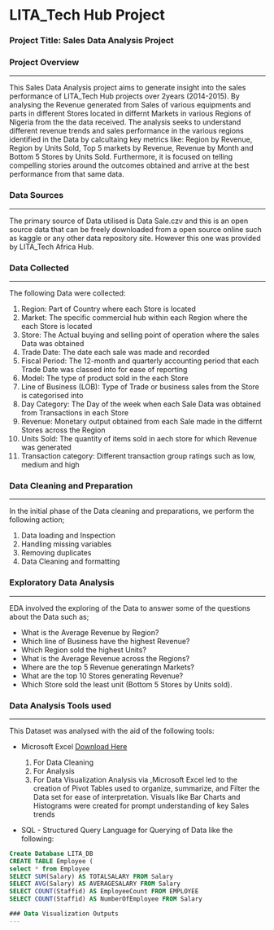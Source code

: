 # LITA_Tech Hub Project

### Project Title: Sales Data Analysis Project

### Project Overview
---
This Sales Data Analysis project aims to generate insight into the sales performance of LITA_Tech Hub projects over 2years (2014-2015). By analysing the Revenue generated from Sales of various equipments and parts in different Stores located in differnt Markets in various Regions of Nigeria from the the data received. The analysis seeks to understand different revenue trends and sales performance in the various regions identified in the Data by calcultaing key metrics like: Region by Revenue, Region by Units Sold, Top 5 markets by Revenue, Revenue by Month and Bottom 5 Stores by Units Sold. Furthermore, it is focused on telling compelling stories around the outcomes obtained and arrive at the best performance from that same data.

### Data Sources
---
The primary source of Data utilised is Data Sale.czv and this is an open source data that can be freely downloaded from a open source online such as kaggle or any other data repository site. However this one was provided by LITA_Tech Africa Hub.

### Data Collected
---
The following Data were collected:
  1. Region: Part of Country where each Store is located
  2. Market: The specific commercial hub within each Region where the each Store is located
  3. Store: The Actual buying and selling point of operation where the sales Data was obtained
  4. Trade Date: The date each sale was made and recorded
  5. Fiscal Period: The 12-month and quarterly accounting period that each Trade Date was classed into for ease of reporting
  6. Model: The type of product sold in the each Store
  7. Line of Business (LOB): Type of Trade or business sales from the Store is categorised into
  8. Day Category: The Day of the week when each Sale Data was obtained from Transactions in each Store
  9. Revenue: Monetary output obtained from each Sale made in the differnt Stores across the Region
  10. Units Sold: The quantity of items sold in aech store for which Revenue was generated
  11. Transaction category: Different transaction group ratings such as low, medium and high

### Data Cleaning and Preparation
---
In the initial phase of the Data cleaning and preparations, we perform the following action;
1. Data loading and Inspection
2. Handling missing variables
3. Removing duplicates
4. Data Cleaning and formatting

### Exploratory Data Analysis
---
EDA involved the exploring of the Data to answer some of the questions about the Data such as;
- What is the Average Revenue by Region?
- Which line of Business have the highest Revenue?
- Which Region sold the highest Units?
- What is the Average Revenue across the Regions?
- Where are the top 5 Revenue generatingn Markets?
- What are the top 10 Stores generating Revenue?
- Which Store sold the least unit (Bottom 5 Stores by Units sold).

### Data Analysis Tools used
---
This Dataset was analysed with the aid of the following tools:
- Microsoft Excel [Download Here](https://www.microsoft.com)
  1. For Data Cleaning
  2. For Analysis
  3. For Data Visualization
Analysis via ,Microsoft Excel led to the creation of Pivot Tables used to organize, summarize, and Filter the Data set for ease of interpretation.
Visuals like Bar Charts and Histograms were created for prompt understanding of key Sales trends
  
- SQL - Structured Query Language for Querying of Data like the following:
```SQL
Create Database LITA_DB
CREATE TABLE Employee (
select * from Employee
SELECT SUM(Salary) AS TOTALSALARY FROM Salary
SELECT AVG(Salary) AS AVERAGESALARY FROM Salary
SELECT COUNT(Staffid) AS EmployeeCount FROM EMPLOYEE
SELECT COUNT(Staffid) AS NumberOfEmployee FROM Salary

### Data Visualization Outputs
---

